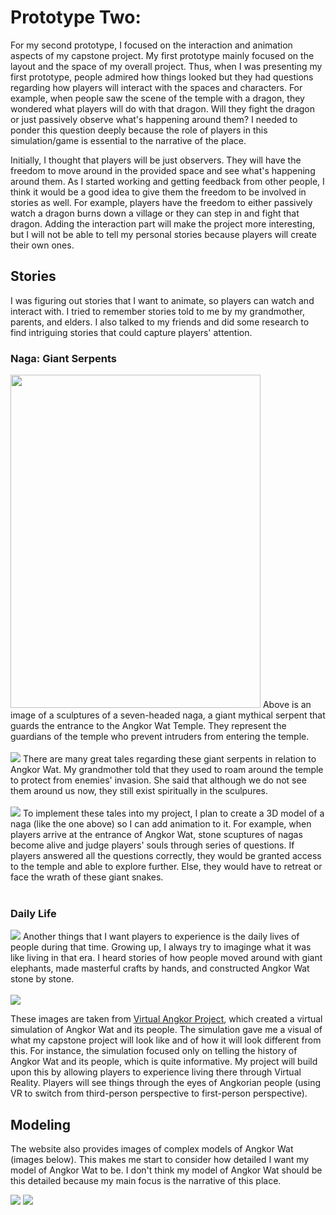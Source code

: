 # Prototype Two: 

For my second prototype, I focused on the interaction and animation aspects of my capstone project. My first prototype mainly focused on the layout and the space of my overall project. Thus, when I was presenting my first prototype, people admired how things looked but they had questions regarding how players will interact with the spaces and characters. For example, when people saw the scene of the temple with a dragon, they wondered what players will do with that dragon. Will they fight the dragon or just passively observe what's happening around them? I needed to ponder this question deeply because the role of players in this simulation/game is essential to the narrative of the place.

Initially, I thought that players will be just observers. They will have the freedom to move around in the provided space and see what's happening around them. As I started working and getting feedback from other people, I think it would be a good idea to give them the freedom to be involved in stories as well. For example, players have the freedom to either passively watch a dragon burns down a village or they can step in and fight that dragon. Adding the interaction part will make the project more interesting, but I will not be able to tell my personal stories because players will create their own ones. 




## Stories
I was figuring out stories that I want to animate, so players can watch and interact with. I tried to remember stories told to me by my grandmother, parents, and elders. I also talked to my friends and did some research to find intriguing stories that could capture players' attention.

### Naga: Giant Serpents
<img src="images/naga2.jpeg" width=400 height=533 >
Above is an image of a sculptures of a seven-headed naga, a giant mythical serpent that guards the entrance to the Angkor Wat Temple. They represent the guardians of the temple who prevent intruders from entering the temple. 
<br/><br/> 

<img src="images/naga1.png">
There are many great tales regarding these giant serpents in relation to Angkor Wat. My grandmother told that they used to roam around the temple to protect from enemies' invasion. She said that although we do not see them around us now, they still exist spiritually in the sculpures. 
<br/><br/> 

<img src="images/nagamodel.jpeg" >
To implement these tales into my project, I plan to create a 3D model of a naga (like the one above) so I can add animation to it. For example, when players arrive at the entrance of Angkor Wat, stone scuptures of nagas become alive and judge players' souls through series of questions. If players answered all the questions correctly, they would be granted access to the temple and able to explore further. Else, they would have to retreat or face the wrath of these giant snakes.
<br/><br/> 

<!-- <img src="images/bas_relief.jpeg"> -->
### Daily Life
<img src="images/daily.png">
Another things that I want players to experience is the daily lives of people during that time. Growing up, I always try to imaginge what it was like living in that era. I heard stories of how people moved around with giant elephants, made masterful crafts by hands, and constructed Angkor Wat stone by stone. 
<br/><br/> 
<img src="images/daily2.jpeg">

These images are taken from [Virtual Angkor Project](https://www.virtualangkor.com/), which created a virtual simulation of Angkor Wat and its people. The simulation gave me a visual of what my capstone project will look like and of how it will look different from this. For instance, the simulation focused only on telling the history of Angkor Wat and its people, which is quite informative. My project will build upon this by allowing players to experience living there through Virtual Reality. Players will see things through the eyes of Angkorian people (using VR to switch from third-person perspective to first-person perspective). 

## Modeling
The website also provides images of complex models of Angkor Wat (images below). This makes me start to consider how detailed I want my model of Angkor Wat to be. I don't think my model of Angkor Wat should be this detailed because my main focus is the narrative of this place. 

<img src="images/angkor1.jpg">
<img src="images/angkor2.jpg">
